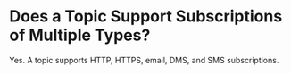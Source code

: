 # Does a Topic Support Subscriptions of Multiple Types?<a name="smn_faq_0010"></a>

Yes. A topic supports HTTP, HTTPS, email, DMS, and SMS subscriptions.

